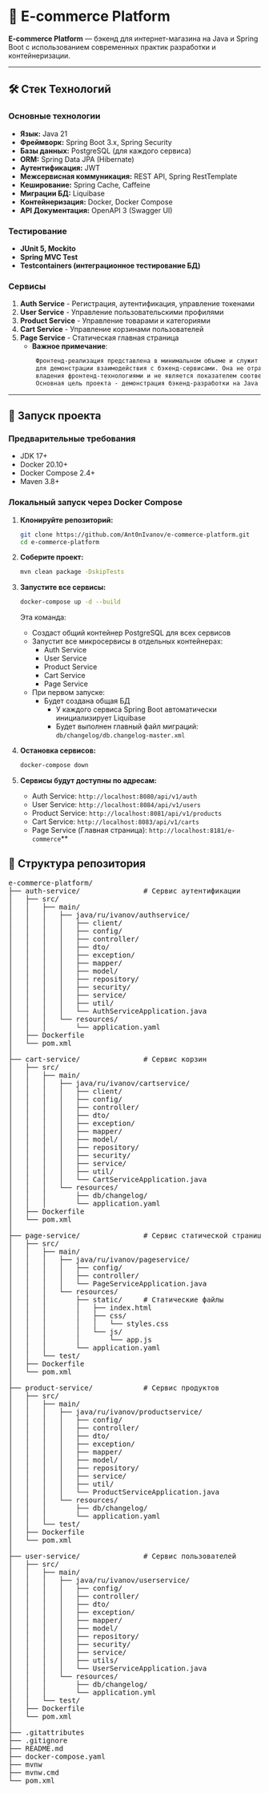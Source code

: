 # 🛒 E-commerce Platform

**E-commerce Platform** — бэкенд для интернет-магазина на Java и Spring Boot с использованием современных практик разработки и контейнеризации.

---

## 🛠 Стек Технологий

### Основные технологии
*   **Язык:** Java 21
*   **Фреймворк:** Spring Boot 3.x, Spring Security
*   **Базы данных:** PostgreSQL (для каждого сервиса)
*   **ORM:** Spring Data JPA (Hibernate)
*   **Аутентификация:** JWT
*   **Межсервисная коммуникация:** REST API, Spring RestTemplate
*   **Кеширование:** Spring Cache, Caffeine
*   **Миграции БД:** Liquibase
*   **Контейнеризация:** Docker, Docker Compose
*   **API Документация:** OpenAPI 3 (Swagger UI)

### Тестирование

*   **JUnit 5, Mockito**
*   **Spring MVC Test**
*   **Testcontainers (интеграционное тестирование БД)**

### Сервисы
1. **Auth Service** - Регистрация, аутентификация, управление токенами
2. **User Service** - Управление пользовательскими профилями
3. **Product Service** - Управление товарами и категориями
4. **Cart Service** - Управление корзинами пользователей
5. **Page Service** - Статическая главная страница
   - **Важное примечание**:
     ```diff
      Фронтенд-реализация представлена в минимальном объеме и служит исключительно 
      для демонстрации взаимодействия с бэкенд-сервисами. Она не отражает уровень 
      владения фронтенд-технологиями и не является показателем соответствующих навыков.
      Основная цель проекта - демонстрация бэкенд-разработки на Java и Spring Boot.

---

## 🚀 Запуск проекта

### Предварительные требования
*   JDK 17+
*   Docker 20.10+
*   Docker Compose 2.4+
*   Maven 3.8+

### Локальный запуск через Docker Compose
1.  **Клонируйте репозиторий:**
    ```bash
    git clone https://github.com/Ant0nIvanov/e-commerce-platform.git
    cd e-commerce-platform
    ```

2. **Соберите проект:**
    ```bash
    mvn clean package -DskipTests
    ```

3. **Запустите все сервисы:**
    ```bash
    docker-compose up -d --build
    ```

     Эта команда:
      - Создаст общий контейнер PostgreSQL для всех сервисов
      - Запустит все микросервисы в отдельных контейнерах:
        * Auth Service
        * User Service
        * Product Service
        * Cart Service
        * Page Service
     - При первом запуске:
       * Будет создана общая БД
         - У каждого сервиса Spring Boot автоматически инициализирует Liquibase
         - Будет выполнен главный файл миграций: `db/changelog/db.changelog-master.xml`

4. **Остановка сервисов:**
    ```bash
    docker-compose down
    ```

5. **Сервисы будут доступны по адресам:**
    - Auth Service: `http://localhost:8080/api/v1/auth`
    - User Service: `http://localhost:8084/api/v1/users`
    - Product Service: `http://localhost:8081/api/v1/products`
    - Cart Service: `http://localhost:8083/api/v1/carts`
    - Page Service (Главная страница): `http://localhost:8181/e-commerce`**

[//]: # (   Swagger UI для каждого сервиса:)

[//]: # (    - `http://localhost:8080/swagger-ui.html`)

[//]: # (    - `http://localhost:8081/swagger-ui.html`)

[//]: # (    - `http://localhost:8083/swagger-ui.html`)

[//]: # (    - `http://localhost:8084/swagger-ui.html`)

## 📁 Структура репозитория
<pre>
e-commerce-platform/
├── auth-service/               # Сервис аутентификации
│   ├── src/
│   │   ├── main/
│   │   │   ├── java/ru/ivanov/authservice/
│   │   │   │   ├── client/
│   │   │   │   ├── config/    
│   │   │   │   ├── controller/
│   │   │   │   ├── dto/
│   │   │   │   ├── exception/
│   │   │   │   ├── mapper/
│   │   │   │   ├── model/
│   │   │   │   ├── repository/
│   │   │   │   ├── security/
│   │   │   │   ├── service/
│   │   │   │   ├── util/
│   │   │   │   └── AuthServiceApplication.java
│   │   │   └── resources/
│   │   │       └── application.yaml
│   ├── Dockerfile
│   └── pom.xml
│
├── cart-service/               # Сервис корзин
│   ├── src/
│   │   ├── main/
│   │   │   ├── java/ru/ivanov/cartservice/
│   │   │   │   ├── client/
│   │   │   │   ├── config/    
│   │   │   │   ├── controller/
│   │   │   │   ├── dto/
│   │   │   │   ├── exception/
│   │   │   │   ├── mapper/
│   │   │   │   ├── model/
│   │   │   │   ├── repository/
│   │   │   │   ├── security/
│   │   │   │   ├── service/
│   │   │   │   ├── util/
│   │   │   │   └── CartServiceApplication.java
│   │   │   └── resources/
│   │   │       ├── db/changelog/
│   │   │       └── application.yaml
│   ├── Dockerfile
│   └── pom.xml
│
├── page-service/               # Сервис статической страницы
│   ├── src/
│   │   ├── main/
│   │   │   ├── java/ru/ivanov/pageservice/
│   │   │   │   ├── config/    
│   │   │   │   ├── controller/
│   │   │   │   └── PageServiceApplication.java
│   │   │   └── resources/
│   │   │       ├── static/     # Статические файлы
│   │   │       │   ├── index.html
│   │   │       │   ├── css/
│   │   │       │   │   └── styles.css
│   │   │       │   └── js/
│   │   │       │       └── app.js
│   │   │       └── application.yaml
│   │   └── test/
│   ├── Dockerfile
│   └── pom.xml
│
├── product-service/            # Сервис продуктов
│   ├── src/
│   │   ├── main/
│   │   │   ├── java/ru/ivanov/productservice/
│   │   │   │   ├── config/    
│   │   │   │   ├── controller/
│   │   │   │   ├── dto/
│   │   │   │   ├── exception/
│   │   │   │   ├── mapper/
│   │   │   │   ├── model/
│   │   │   │   ├── repository/
│   │   │   │   ├── service/
│   │   │   │   ├── util/
│   │   │   │   └── ProductServiceApplication.java
│   │   │   └── resources/
│   │   │       ├── db/changelog/
│   │   │       └── application.yaml
│   │   └── test/
│   ├── Dockerfile
│   └── pom.xml
│
├── user-service/               # Сервис пользователей
│   ├── src/
│   │   ├── main/
│   │   │   ├── java/ru/ivanov/userservice/
│   │   │   │   ├── config/    
│   │   │   │   ├── controller/
│   │   │   │   ├── dto/
│   │   │   │   ├── exception/
│   │   │   │   ├── mapper/
│   │   │   │   ├── model/
│   │   │   │   ├── repository/
│   │   │   │   ├── security/
│   │   │   │   ├── service/
│   │   │   │   ├── utils/
│   │   │   │   └── UserServiceApplication.java
│   │   │   └── resources/
│   │   │       ├── db/changelog/
│   │   │       └── application.yml
│   │   └── test/
│   ├── Dockerfile
│   └── pom.xml
│
├── .gitattributes
├── .gitignore
├── README.md
├── docker-compose.yaml
├── mvnw
├── mvnw.cmd
└── pom.xml
</pre>